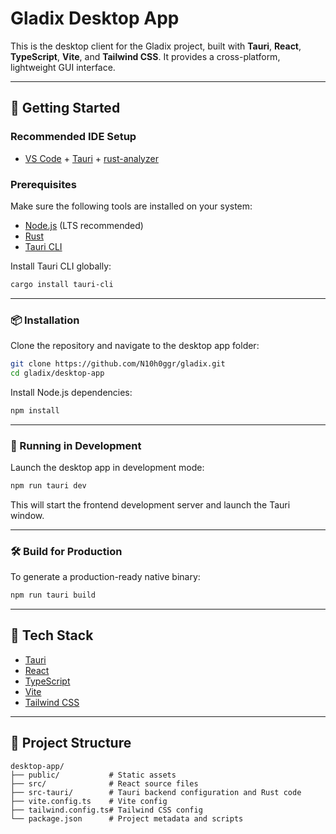 
# Gladix Desktop App

This is the desktop client for the Gladix project, built with **Tauri**, **React**, **TypeScript**, **Vite**, and **Tailwind CSS**. It provides a cross-platform, lightweight GUI interface.

---

## 🚀 Getting Started

### Recommended IDE Setup

- [VS Code](https://code.visualstudio.com/) + [Tauri](https://marketplace.visualstudio.com/items?itemName=tauri-apps.tauri-vscode) + [rust-analyzer](https://marketplace.visualstudio.com/items?itemName=rust-lang.rust-analyzer)


### Prerequisites

Make sure the following tools are installed on your system:

- [Node.js](https://nodejs.org/) (LTS recommended)
- [Rust](https://www.rust-lang.org/tools/install)
- [Tauri CLI](https://tauri.app/v1/guides/getting-started/prerequisites/)

Install Tauri CLI globally:

```bash
cargo install tauri-cli
```

---

### 📦 Installation

Clone the repository and navigate to the desktop app folder:

```bash
git clone https://github.com/N10h0ggr/gladix.git
cd gladix/desktop-app
```

Install Node.js dependencies:

```bash
npm install
```

---

### 🧪 Running in Development

Launch the desktop app in development mode:

```bash
npm run tauri dev
```

This will start the frontend development server and launch the Tauri window.

---

### 🛠 Build for Production

To generate a production-ready native binary:

```bash
npm run tauri build
```

---

## 🧰 Tech Stack

- [Tauri](https://tauri.app/)
- [React](https://reactjs.org/)
- [TypeScript](https://www.typescriptlang.org/)
- [Vite](https://vitejs.dev/)
- [Tailwind CSS](https://tailwindcss.com/)

---

## 📁 Project Structure

```
desktop-app/
├── public/           # Static assets
├── src/              # React source files
├── src-tauri/        # Tauri backend configuration and Rust code
├── vite.config.ts    # Vite config
├── tailwind.config.ts# Tailwind CSS config
└── package.json      # Project metadata and scripts
```
